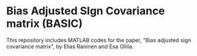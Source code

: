 # Bias Adjusted SIgn Covariance matrix (BASIC)

This repository includes MATLAB codes for the paper, "Bias adjusted sign covariance matrix", by Elias Raninen and Esa Ollila.
